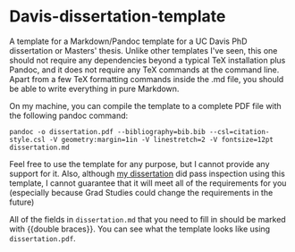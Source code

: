 # Davis-dissertation-template

A template for a Markdown/Pandoc template for a UC Davis PhD dissertation or Masters' thesis.  Unlike other templates I've seen, this one should not require any dependencies beyond a typical TeX installation plus Pandoc, and it does not require any TeX commands at the command line.  Apart from a few TeX formatting commands inside the .md file, you should be able to write everything in pure Markdown.

On my machine, you can compile the template to a complete PDF file with the following pandoc command:

`pandoc -o dissertation.pdf --bibliography=bib.bib --csl=citation-style.csl -V geometry:margin=1in -V linestretch=2 -V fontsize=12pt dissertation.md`

Feel free to use the template for any purpose, but I cannot provide any support for it.  Also, although [my dissertation](https://github.com/davharris/dissertation) did pass inspection using this template, I cannot guarantee that it will meet all of the requirements for you (especially because Grad Studies could change the requirements in the future)

All of the fields in `dissertation.md` that you need to fill in should be marked with {{double braces}}. You can see what the template looks like using `dissertation.pdf`.
